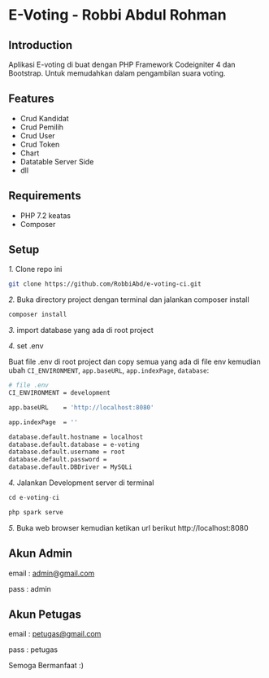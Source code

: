 # E-Voting - Robbi Abdul Rohman

Introduction
------------

Aplikasi E-voting di buat dengan PHP Framework Codeigniter 4 dan Bootstrap. Untuk memudahkan dalam pengambilan suara voting.

Features
--------

- Crud Kandidat
- Crud Pemilih
- Crud User
- Crud Token
- Chart
- Datatable Server Side
- dll

Requirements
--------

- PHP 7.2 keatas
- Composer

Setup
--------

*1.* Clone repo ini

```bash
git clone https://github.com/RobbiAbd/e-voting-ci.git
```

*2.* Buka directory project dengan terminal dan jalankan composer install
```bash
composer install
```

*3.* import database yang ada di root project

*4.* set .env

Buat file .env di root project dan copy semua yang ada di file env kemudian ubah `CI_ENVIRONMENT`, `app.baseURL`, `app.indexPage`,  `database`:

```bash
# file .env
CI_ENVIRONMENT = development

app.baseURL    = 'http://localhost:8080'

app.indexPage  = ''

database.default.hostname = localhost
database.default.database = e-voting
database.default.username = root
database.default.password = 
database.default.DBDriver = MySQLi
```

*4.* Jalankan Development server di terminal

```php
cd e-voting-ci

php spark serve
```

*5.* Buka web browser kemudian ketikan url berikut http://localhost:8080

Akun Admin
--------
email : admin@gmail.com

pass  : admin


Akun Petugas
--------
email : petugas@gmail.com

pass  : petugas


Semoga Bermanfaat :)